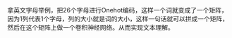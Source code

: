 拿英文字母举例，把26个字母进行Onehot编码，这样一个词就变成了一个矩阵，因为1列代表1个字母，列的大小就是词的大小，这样一句话就可以拼成一个矩阵，然后在这个矩阵上做一个卷积神经网络。从而实现文本理解。

